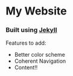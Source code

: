 # My Website
### Built using [Jekyll](https://github.com/daattali/beautiful-jekyll) 
Features to add:
- Better color scheme
- Coherent Navigation
- Content!!
